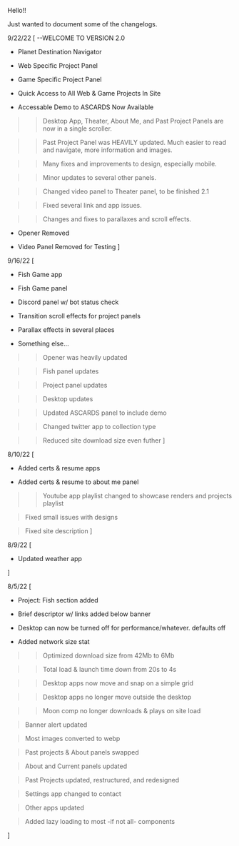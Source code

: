 Hello!!

Just wanted to document some of the changelogs.

9/22/22
[
--WELCOME TO VERSION 2.0

+ Planet Destination Navigator

+ Web Specific Project Panel

+ Game Specific Project Panel

+ Quick Access to All Web & Game Projects In Site

+ Accessable Demo to ASCARDS Now Available

>> Desktop App, Theater, About Me, and Past Project Panels are now in a single scroller.

>> Past Project Panel was HEAVILY updated. Much easier to read and navigate, more information and images.

>> Many fixes and improvements to design, especially mobile.

>> Minor updates to several other panels.

>> Changed video panel to Theater panel, to be finished 2.1

>> Fixed several link and app issues.

>> Changes and fixes to parallaxes and scroll effects.

- Opener Removed

- Video Panel Removed for Testing
]

9/16/22
[
+ Fish Game app

+ Fish Game panel

+ Discord panel w/ bot status check

+ Transition scroll effects for project panels

+ Parallax effects in several places

+ Something else...


>> Opener was heavily updated

>> Fish panel updates

>> Project panel updates

>> Desktop updates

>> Updated ASCARDS panel to include demo

>> Changed twitter app to collection type

>> Reduced site download size even futher
]

8/10/22
[
+ Added certs & resume apps

+ Added certs & resume to about me panel

>> Youtube app playlist changed to showcase renders and projects playlist

> Fixed small issues with designs

> Fixed site description
]

8/9/22 
[

+ Updated weather app

]

8/5/22
[

+ Project: Fish section added

+ Brief descriptor w/ links added below banner

+ Desktop can now be turned off for performance/whatever. defaults off

+ Added network size stat

>> Optimized download size from 42Mb to 6Mb

>> Total load & launch time down from 20s to 4s

>> Desktop apps now move and snap on a simple grid

>> Desktop apps no longer move outside the desktop

>> Moon comp no longer downloads & plays on site load

> Banner alert updated

> Most images converted to webp

> Past projects & About panels swapped

> About and Current panels updated

> Past Projects updated, restructured, and redesigned

> Settings app changed to contact

> Other apps updated

> Added lazy loading to most -if not all- components

]
